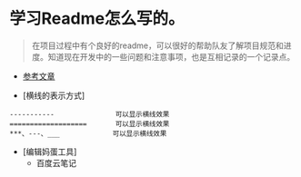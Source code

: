 学习Readme怎么写的。
===========================
> 在项目过程中有个良好的readme，可以很好的帮助队友了解项目规范和进度。知道现在开发中的一些问题和注意事项，也是互相记录的一个记录点。

* [参考文章](http://blog.csdn.net/guodongxiaren/article/details/23690801)

* [横线的表示方式]
```
-----------               可以显示横线效果
===================       可以显示横线效果
***、---、___             可以显示横线效果
```

* [编辑妈蛋工具]
    * 百度云笔记

